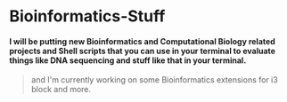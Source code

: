 # Bioinformatics-Stuff
#### I will be putting new Bioinformatics and Computational Biology related projects and Shell scripts that you can use in your terminal to evaluate things like DNA sequencing and stuff like that in your terminal.

> and I'm currently working on some Bioinformatics extensions for i3 block and more.
